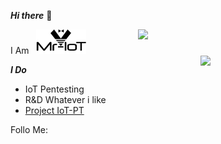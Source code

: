 ***Hi there*** 👋


I Am &nbsp; <img width="80" alt="Screenshot" src="https://github.com/V33RU/v33ru/blob/main/logo%20in%20illustrator.png">
<img align='right' src="https://github-readme-stats.vercel.app/api?username=v33ru&show_icons=true&theme=dracula" width="300">
<img align='right' src="https://github-readme-stats.vercel.app/api/top-langs/?username=v33ru&layout=compact" width="200">

***I Do*** &nbsp; 
- IoT Pentesting
- R&D Whatever i like
- [Project IoT-PT](https://github.com/IoT-PTv/IoT-PT)

Follo Me:
<a class="icon-twitter social-button color" href="https://twitter.com/v33riot"></a>





